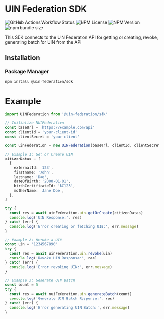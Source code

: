 # UIN Federation SDK

![GitHub Actions Workflow Status](https://img.shields.io/github/actions/workflow/status/digital-gov-mg/uin-federation/ci.yml?style=flat-square)
![NPM License](https://img.shields.io/npm/l/%40uin-federation%2Fsdk?style=flat-square)
![NPM Version](https://img.shields.io/npm/v/%40uin-federation%2Fsdk?style=flat-square)
![npm bundle size](https://img.shields.io/bundlephobia/min/%40uin-federation%2Fsdk?style=flat-square)

This SDK connects to the UIN Federation API for getting or creating, revoke, generating batch for UIN from the API.

## Installation

### Package Manager

```sh
npm install @uin-federation/sdk
```

# Example

```ts
import UINFederation from '@uin-federation/sdk'

// Initialize NUIFederation
const baseUrl = 'https://example.com/api'
const clientId = 'your-client-id'
const clientSecret = 'your-client'

const uinFederation = new UINFederation(baseUrl, clientId, clientSecret)

// Example 1: Get or Create UIN
citizenDatas = [
  {
    externalId: '123',
    firstname: 'John',
    lastname: 'Doe',
    dateOfBirth: '2000-01-01',
    birthCertificateId: 'BC123',
    motherName: 'Jane Doe',
  },
]

try {
  const res = await uinFederation.uin.getOrCreate(citizenDatas)
  console.log('UIN Response:', res)
} catch (err) {
  console.log('Error creating or fetching UIN:', err.message)
}

// Example 2: Revoke a UIN
const uin = '1234567890'
try {
  const res = await uinFederation.uin.revoke(uin)
  console.log('Revoke UIN Response:', res)
} catch (err) {
  console.log('Error revoking UIN:', err.message)
}

// Example 3: Generate UIN Batch
const count = 5
try {
  const res = await nuiFederation.uin.generateBatch(count)
  console.log('Generate UIN Batch Response:', res)
} catch (err) {
  console.log('Error generating UIN Batch:', err.message)
}
```
